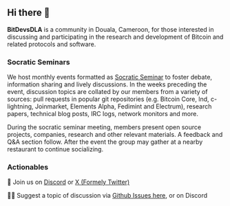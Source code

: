 ## Hi there 👋

**BitDevsDLA** is a community in Douala, Cameroon, for those interested in discussing and participating in the research and development of Bitcoin and related protocols and software.

### Socratic Seminars

We host monthly events formatted as [Socratic Seminar](https://en.wikipedia.org/wiki/Socratic_method#Socratic_seminar) to foster debate, information sharing and lively discussions.
In the weeks preceding the event, discussion topics are collated by our members from a variety of sources: pull requests in popular git repositories (e.g. Bitcoin Core, lnd, c-lightning, Joinmarket, Elements Alpha, Fedimint and Electrum), research papers, technical blog posts, IRC logs, network monitors and more.

During the socratic seminar meeting, members present open source projects, companies, research and other relevant materials.
A feedback and Q&A section follow. After the event the group may gather at a nearby restaurant to continue socializing.

### Actionables

🧙 Join us on [Discord](https://discord.gg/kxWbxUX5e4) or [X (Formely Twitter)](https://x.com/BitDevsDLA)

👩‍💻 Suggest a topic of discussion via [Github Issues here](https://github.com/BitDevsDLA/bitdevsdla.org/issues), or on Discord

